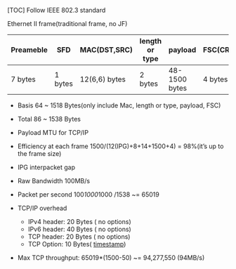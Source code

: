 [TOC]
Follow IEEE 802.3 standard

Ethernet II frame(traditional frame, no JF)

| Preameble | SFD | MAC(DST,SRC)| length or type | payload | FSC(CRC32) | IPG |
|----|----|----|----|-----|----|-----|
| 7 bytes | 1 bytes | 12(6,6) bytes | 2 bytes | 48-1500 bytes | 4 bytes |  12bytes |

* Basis
  64 ~ 1518 Bytes(only include Mac, length or type, payload, FSC)
* Total
  86 ~ 1538 Bytes

* Payload
  MTU for TCP/IP

* Efficiency at each frame
  1500/(12(IPG)+8+14+1500+4) = 98%(it’s up to the frame size)
* IPG
  interpacket gap
* Raw Bandwidth
  100MB/s
* Packet per second
  100*1000*1000 /1538 ~= 65019
* TCP/IP overhead
  * IPv4 header: 20 Bytes ( no options)
  * IPv6 header: 40 Bytes ( no options)
  * TCP header:  20 Bytes ( no options)
  * TCP Option: 10 Bytes( [timestamp](https://tools.ietf.org/html/rfc7323))
* Max TCP throughput:  65019*(1500-50) ~= 94,277,550 (94MB/s)
